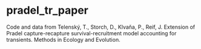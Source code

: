 # pradel_tr_paper
Code and data from Telenský, T., Storch, D., Klvaňa, P., Reif, J. Extension of Pradel capture-recapture survival-recruitment model accounting for transients. Methods in Ecology and Evolution.
